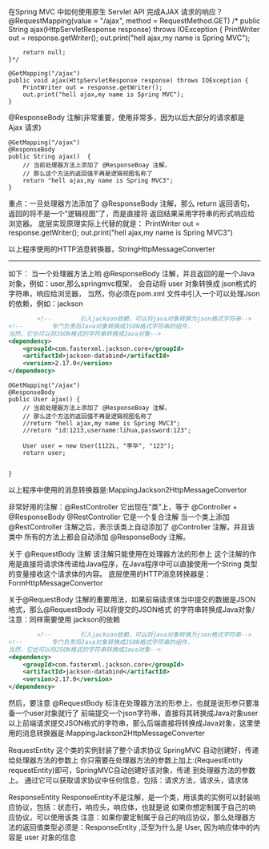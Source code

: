 在Spring MVC 中如何使用原生 Servlet API 完成AJAX 请求的响应？
@RequestMapping(value = "/ajax", method = RequestMethod.GET)
/*   public String ajax(HttpServletResponse response) throws IOException {
PrintWriter out = response.getWriter();
out.print("hell ajax,my name is Spring MVC");

        return null;
    }*/

    @GetMapping("/ajax")
    public void ajax(HttpServletResponse response) throws IOException {
        PrintWriter out = response.getWriter();
        out.print("hell ajax,my name is Spring MVC");
    }

@ResponseBody 注解(非常重要，使用非常多，因为以后大部分的请求都是 Ajax 请求)

    @GetMapping("/ajax")
    @ResponseBody
    public String ajax()  {
        // 当前处理器方法上添加了 @ResponseBoay 注解，
        // 那么这个方法的返回值不再是逻辑视图名称了
        return "hell ajax,my name is Spring MVC3";
    }

重点：一旦处理器方法添加了 @ResponseBody 注解，那么 return 返回语句，返回的将不是一个“逻辑视图”了，而是直接将
返回结果采用字符串的形式响应给浏览器。
底层实现原理实际上代替的就是：
PrintWriter out = response.getWriter();
out.print("hell ajax,my name is Spring MVC3")

以上程序使用的HTTP消息转换器，StringHttpMessageConverter

***

如下：
当一个处理器方法上哟 @ResponseBody 注解，并且返回的是一个Java对象，例如：user,那么springmvc框架，
会自动将 user 对象转换成 json格式的字符串，响应给浏览器，
当然，你必须在pom.xml 文件中引入一个可以处理Json的依赖，例如：jackson

```xml
        <!--        引入jackson依赖，可以将java对象转换为json格式字符串-->
<!--        专门负责将Java对象转换成JSON格式字符串的组件，
当然，它也可以将JSON格式的字符串转换成Java对象-->
<dependency>
    <groupId>com.fasterxml.jackson.core</groupId>
    <artifactId>jackson-databind</artifactId>
    <version>2.17.0</version>
</dependency>
```

    @GetMapping("/ajax")
    @ResponseBody
    public User ajax() {
        // 当前处理器方法上添加了 @ResponseBoay 注解，
        // 那么这个方法的返回值不再是逻辑视图名称了
        //return "hell ajax,my name is Spring MVC3";
        //return "id:1213,username:lihua,password:123";

        User user = new User(1122L, "李华", "123");
        return user;


    }

以上程序中使用的消息转换器是:MappingJackson2HttpMessageConvertor

非常好用的注解：@RestController
它出现在“类”上，等于 @Controller + @ResponseBody
@RestController 它是一个复合注解
当一个类上添加 @RestController 注解之后，表示该类上自动添加了 @Controller 注解，并且该类中
所有的方法上都会自动添加 @ResponseBody 注解。

关于 @RequestBody 注解
该注解只能使用在处理器方法的形参上
这个注解的作用是直接将请求体传递给Java程序，在Java程序中可以直接使用一个String 类型的变量接收这个请求体的内容。
底层使用的HTTP消息转换器是：FormHttpMessageConvertor

关于@RequestBody 注解的重要用法，如果前端请求体当中提交的数据是JSON格式，那么@RequestBody 可以将提交的JSON格式
的字符串转换成Java对象/
注意：同样需要使用 jackson的依赖

```xml
        <!--        引入jackson依赖，可以将java对象转换为json格式字符串-->
<!--        专门负责将Java对象转换成JSON格式字符串的组件，
当然，它也可以将JSON格式的字符串转换成Java对象-->
<dependency>
    <groupId>com.fasterxml.jackson.core</groupId>
    <artifactId>jackson-databind</artifactId>
    <version>2.17.0</version>
</dependency>
```

然后，要注意 @RequestBody 标注在处理器方法的形参上，也就是说形参只要准备一个user对象就行了
前端提交一个json字符串，直接将其转换成Java对象user
以上前端请求提交JSON格式的字符串，那么后端直接将转换成Java对象，这里使用的消息转换器是:MappingJackson2HttpMessageConverter


RequestEntity
这个类的实例封装了整个请求协议
SpringMVC 自动创建好，传递给处理器方法的参数上
你只需要在处理器方法的参数上加上:(RequestEntity requestEntity)即可，SpringMVC自动创建好该对象，传递
到处理器方法的参数上。
通过它可以获取请求协议中任何信息，包括：请求方法，请求头，请求体

ResponseEntity
ResponseEntity不是注解，是一个类，用该类的实例可以封装响应协议，包括：状态行，响应头，响应体，也就是说
如果你想定制属于自己的响应协议，可以使用该类
注意：如果你要定制属于自己的响应协议，那么处理器方法的返回值类型必须是：ResponseEntity<User> ,泛型为什么是 User,
因为响应体中的内容是 user 对象的信息